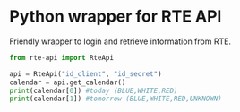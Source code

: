 # Python wrapper for RTE API
Friendly wrapper to login and retrieve information from RTE.

```python
from rte-api import RteApi

api = RteApi("id_client", "id_secret")
calendar = api.get_calendar()
print(calendar[0]) #today (BLUE,WHITE,RED)
print(calendar[1]) #tomorrow (BLUE,WHITE,RED,UNKNOWN)
```